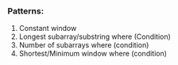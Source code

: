 ### Patterns:

1. Constant window
2. Longest subarray/substring where (Condition)
3. Number of subarrays where (condition)
4. Shortest/Minimum window where (condition)